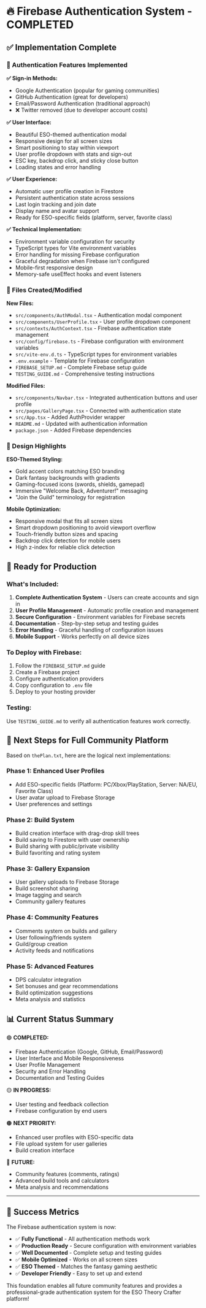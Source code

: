 # 🔥 Firebase Authentication System - COMPLETED

## ✅ Implementation Complete

### 🎯 Authentication Features Implemented

**✅ Sign-in Methods:**
- Google Authentication (popular for gaming communities)
- GitHub Authentication (great for developers)
- Email/Password Authentication (traditional approach)
- ❌ Twitter removed (due to developer account costs)

**✅ User Interface:**
- Beautiful ESO-themed authentication modal
- Responsive design for all screen sizes
- Smart positioning to stay within viewport
- User profile dropdown with stats and sign-out
- ESC key, backdrop click, and sticky close button
- Loading states and error handling

**✅ User Experience:**
- Automatic user profile creation in Firestore
- Persistent authentication state across sessions
- Last login tracking and join date
- Display name and avatar support
- Ready for ESO-specific fields (platform, server, favorite class)

**✅ Technical Implementation:**
- Environment variable configuration for security
- TypeScript types for Vite environment variables
- Error handling for missing Firebase configuration
- Graceful degradation when Firebase isn't configured
- Mobile-first responsive design
- Memory-safe useEffect hooks and event listeners

### 🔧 Files Created/Modified

**New Files:**
- `src/components/AuthModal.tsx` - Authentication modal component
- `src/components/UserProfile.tsx` - User profile dropdown component
- `src/contexts/AuthContext.tsx` - Firebase authentication state management
- `src/config/firebase.ts` - Firebase configuration with environment variables
- `src/vite-env.d.ts` - TypeScript types for environment variables
- `.env.example` - Template for Firebase configuration
- `FIREBASE_SETUP.md` - Complete Firebase setup guide
- `TESTING_GUIDE.md` - Comprehensive testing instructions

**Modified Files:**
- `src/components/Navbar.tsx` - Integrated authentication buttons and user profile
- `src/pages/GalleryPage.tsx` - Connected with authentication state
- `src/App.tsx` - Added AuthProvider wrapper
- `README.md` - Updated with authentication information
- `package.json` - Added Firebase dependencies

### 🎨 Design Highlights

**ESO-Themed Styling:**
- Gold accent colors matching ESO branding
- Dark fantasy backgrounds with gradients
- Gaming-focused icons (swords, shields, gamepad)
- Immersive "Welcome Back, Adventurer!" messaging
- "Join the Guild" terminology for registration

**Mobile Optimization:**
- Responsive modal that fits all screen sizes
- Smart dropdown positioning to avoid viewport overflow
- Touch-friendly button sizes and spacing
- Backdrop click detection for mobile users
- High z-index for reliable click detection

## 🚀 Ready for Production

### What's Included:
1. **Complete Authentication System** - Users can create accounts and sign in
2. **User Profile Management** - Automatic profile creation and management
3. **Secure Configuration** - Environment variables for Firebase secrets
4. **Documentation** - Step-by-step setup and testing guides
5. **Error Handling** - Graceful handling of configuration issues
6. **Mobile Support** - Works perfectly on all device sizes

### To Deploy with Firebase:
1. Follow the `FIREBASE_SETUP.md` guide
2. Create a Firebase project
3. Configure authentication providers
4. Copy configuration to `.env` file
5. Deploy to your hosting provider

### Testing:
Use `TESTING_GUIDE.md` to verify all authentication features work correctly.

## 🎯 Next Steps for Full Community Platform

Based on `thePlan.txt`, here are the logical next implementations:

### Phase 1: Enhanced User Profiles
- Add ESO-specific fields (Platform: PC/Xbox/PlayStation, Server: NA/EU, Favorite Class)
- User avatar upload to Firebase Storage
- User preferences and settings

### Phase 2: Build System
- Build creation interface with drag-drop skill trees
- Build saving to Firestore with user ownership
- Build sharing with public/private visibility
- Build favoriting and rating system

### Phase 3: Gallery Expansion
- User gallery uploads to Firebase Storage
- Build screenshot sharing
- Image tagging and search
- Community gallery features

### Phase 4: Community Features
- Comments system on builds and gallery
- User following/friends system
- Guild/group creation
- Activity feeds and notifications

### Phase 5: Advanced Features
- DPS calculator integration
- Set bonuses and gear recommendations
- Build optimization suggestions
- Meta analysis and statistics

## 📊 Current Status Summary

🟢 **COMPLETED:**
- Firebase Authentication (Google, GitHub, Email/Password)
- User Interface and Mobile Responsiveness
- User Profile Management
- Security and Error Handling
- Documentation and Testing Guides

🟡 **IN PROGRESS:**
- User testing and feedback collection
- Firebase configuration by end users

🟠 **NEXT PRIORITY:**
- Enhanced user profiles with ESO-specific data
- File upload system for user galleries
- Build creation interface

🔴 **FUTURE:**
- Community features (comments, ratings)
- Advanced build tools and calculators
- Meta analysis and recommendations

---

## 🎉 Success Metrics

The Firebase authentication system is now:
- ✅ **Fully Functional** - All authentication methods work
- ✅ **Production Ready** - Secure configuration with environment variables
- ✅ **Well Documented** - Complete setup and testing guides
- ✅ **Mobile Optimized** - Works on all screen sizes
- ✅ **ESO Themed** - Matches the fantasy gaming aesthetic
- ✅ **Developer Friendly** - Easy to set up and extend

This foundation enables all future community features and provides a professional-grade authentication system for the ESO Theory Crafter platform!
